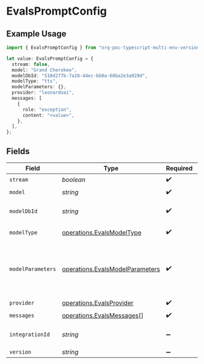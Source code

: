# EvalsPromptConfig

## Example Usage

```typescript
import { EvalsPromptConfig } from "orq-poc-typescript-multi-env-version/models/operations";

let value: EvalsPromptConfig = {
  stream: false,
  model: "Grand Cherokee",
  modelDbId: "510d277b-7a28-44ec-bb0a-60ba2e3a929d",
  modelType: "tts",
  modelParameters: {},
  provider: "leonardoai",
  messages: [
    {
      role: "exception",
      content: "<value>",
    },
  ],
};
```

## Fields

| Field                                                                              | Type                                                                               | Required                                                                           | Description                                                                        |
| ---------------------------------------------------------------------------------- | ---------------------------------------------------------------------------------- | ---------------------------------------------------------------------------------- | ---------------------------------------------------------------------------------- |
| `stream`                                                                           | *boolean*                                                                          | :heavy_check_mark:                                                                 | N/A                                                                                |
| `model`                                                                            | *string*                                                                           | :heavy_check_mark:                                                                 | N/A                                                                                |
| `modelDbId`                                                                        | *string*                                                                           | :heavy_check_mark:                                                                 | The id of the resource                                                             |
| `modelType`                                                                        | [operations.EvalsModelType](../../models/operations/evalsmodeltype.md)             | :heavy_check_mark:                                                                 | The type of the model                                                              |
| `modelParameters`                                                                  | [operations.EvalsModelParameters](../../models/operations/evalsmodelparameters.md) | :heavy_check_mark:                                                                 | Model Parameters: Not all parameters apply to every model                          |
| `provider`                                                                         | [operations.EvalsProvider](../../models/operations/evalsprovider.md)               | :heavy_check_mark:                                                                 | N/A                                                                                |
| `messages`                                                                         | [operations.EvalsMessages](../../models/operations/evalsmessages.md)[]             | :heavy_check_mark:                                                                 | N/A                                                                                |
| `integrationId`                                                                    | *string*                                                                           | :heavy_minus_sign:                                                                 | The id of the resource                                                             |
| `version`                                                                          | *string*                                                                           | :heavy_minus_sign:                                                                 | N/A                                                                                |